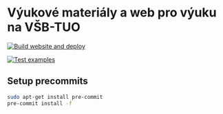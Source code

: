 <!-- README.md is generated from README.Rmd. Please edit that file -->

# Výukové materiály a web pro výuku na VŠB-TUO

<!-- badges: start -->

[![Build website and deploy](https://github.com/JanCaha/vsb-vyuka/actions/workflows/build_deploy.yaml/badge.svg)](https://github.com/JanCaha/vsb-vyuka/actions/workflows/build_deploy.yaml)

[![Test examples](https://github.com/JanCaha/vsb-vyuka/actions/workflows/test_examples.yaml/badge.svg)](https://github.com/JanCaha/vsb-vyuka/actions/workflows/test_examples.yaml)

<!-- badges: end -->

## Setup precommits

```bash
sudo apt-get install pre-commit
pre-commit install -f
```
